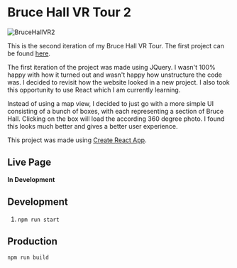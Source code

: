 # Bruce Hall VR Tour 2 
![BruceHallVR2](https://i.imgur.com/qen7uzg.jpg)

This is the second iteration of my Bruce Hall VR Tour. The first project can be found [here](https://github.com/HarveyD/bruce-hall-vr).

The first iteration of the project was made using JQuery. I wasn't 100% happy with how it turned out and wasn't happy how unstructure the code was. I decided to revisit how the website looked in a new project. I also took this opportunity to use React which I am currently learning.

Instead of using a map view, I decided to just go with a more simple UI consisting of a bunch of boxes, with each representing a section of Bruce Hall. Clicking on the box will load the according 360 degree photo. I found this looks much better and gives a better user experience.

This project was made using [Create React App](https://github.com/facebook/create-react-app).

## Live Page
**In Development**

## Development
1. `npm run start`

## Production
`npm run build`
